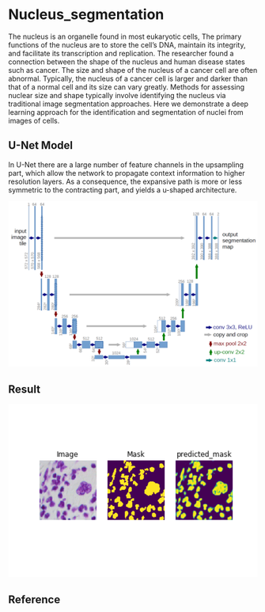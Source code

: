 # Nucleus_segmentation

The nucleus is an organelle found in most eukaryotic cells, The primary functions of the nucleus are to store the cell’s DNA, maintain its integrity, and facilitate its transcription and replication. The researcher found a connection between the shape of the nucleus and human disease states such as cancer. The size and shape of the nucleus of a cancer cell are often abnormal. Typically, the nucleus of a cancer cell is larger and darker than that of a normal cell and its size can vary greatly. Methods for assessing nuclear size and shape typically involve identifying the nucleus via traditional image segmentation approaches. Here we demonstrate a deep learning approach for the identification and segmentation of nuclei from images of cells.

## U-Net Model 

In U-Net there are a large number of feature channels in the upsampling part, which allow the network to propagate context information to higher resolution layers. As a consequence, the expansive path is more or less symmetric to the contracting part, and yields a u-shaped architecture.

<img src="https://github.com/Rakeshvcr/Nucleus_segmentation/blob/master/images/u-net-architecture.png" width="750">

## Result

<img src="https://github.com/Rakeshvcr/Nucleus_segmentation/blob/master/images/Image.png" height = "350">

## Reference
